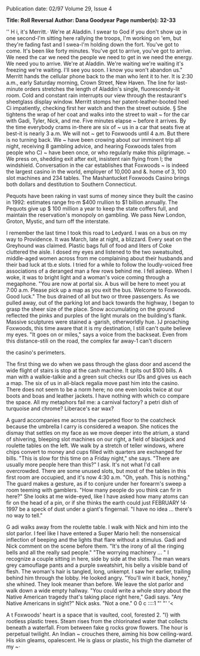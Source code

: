 Publication date: 02/97
Volume 29, Issue 4

**Title: Roll Reversal**
**Author: Dana Goodyear**
**Page number(s): 32-33**

'' H 
i, it's Merritt.· We're at Aladdin. I swear to God 
if you don't show up in one second-I'm sitting 
here rallying the troops, I'm working on 'em, 
but they're fading fast and I swea-l'm holding 
down the fort. You've got to come. It's been like forty minutes. 
You've got to arrive, you've got to arrive. We need the car we need 
the people we need to get in we need the energy. We need you to 
arrive. We're at Aladdin. We're waiting we're waiting it's freezing 
we're waiting. I'll see you soon. I know you won't abandon us." 
Merritt hands the cellular phone back to the man who lent it 
to her. It is 2:30 a.m., early Saturday morning, Crown Street, New 
Haven. The line for last-minute orders stretches the length of 
Aladdin's single, fluorescendy-lit room. Cold and constant rain 
interrupts our view through the restaurant's sheetglass display 
window. Merritt stomps her patent-leather-booted heel 
Ci impatiently, checking first her watch and then the street outside. 
§ She tightens the wrap of her coat and walks into the street to wait 
~ for the car with Gadi, Tyler, Nick, and me. Five minutes elapse 
~ before it arrives. By the time everybody crams in-there are six of 
~ us in a car that seats five at best-it is nearly 3 a.m. We will not 
~ get to Foxwoods until 4 a.m. But there is no turning back. We 
~ have been crowing about our imminent trip all night, receiving 
8 gambling advice, and hearing Foxwoods tales from people who 
C) 
~ have been once, or who regularly make this pilgrimage. 
~ 
We press on, shedding exit after exit, insistent rain flying from 
l; the windshield. Conversation in the car establishes that Foxwoods 
~ is indeed the largest casino in the world, employer of 10,000 and 
&. home of 3, 100 slot machines and 234 tables. The Mashantucket 
Foxwoods Casino brings both dollars and 
destitution to Southern Connecticut. 

Pequots have been raking in vast sums of money since they built 
the casino in 1992: estimates range fro·m $400 rrullion to $1 
billion annually. The Pequots give up $ 100 million a year to keep 
the state coffers full, and maintain the reservation's monopoly on 
gambling. We pass New London, Groton, Mystic, and turn off the 
interstate. 

I remember the last time I took this road to Ledyard. I was on 
a bus on my way to Providence. It was March, late at night, a 
blizzard. Every seat on the Greyhound was claimed. Plastic bags 
full of food and liters of Coke cluttered the aisle. I dosed my eyes 
and listened to the two sweatsuited, middle-aged women across 
from me complaining about their husbands and their bad luck at 
tb.e slots. I tried for a while to follow the loudly-voiced free 
associations of a deranged man a few rows behind me. I fell asleep. 
When I woke, it was to bright light and a woman's voice 
coming through a megaphone. "You are now at portal six. A bus 
will be here to meet you at 7:00 a.m. Please pick up a map as you 
exit the bus. Welcome to Foxwoods. Good luck." The bus drained 
of all but two or three passengers. As we pulled away, out of the 
parking lot and back towards the highway, I began to grasp the 
sheer size of the place. Snow accumulating on the ground reflected 
the pinks and purples of the light murals on the building's flank. 
Massive sculptures were stained a ·garish, otherworldly hue. 
}J
proaching Foxwoods, this time aware that it is my 
destination, I still can't quite believe my eyes. "It goes on 
or miles," says a voice from the backseat. Even from this 
distance-stili on the road, the complex far away-1 can't discern 

the casino's perimeters. 

The first thing we do when we pass through the glass door 
and ascend the wide flight of stairs is stop at the cash machine. It 
spits out $100 bills. A man with a walkie-talkie and a green suit 
checks our IDs and gives us each a map. The six of us in all-black 
regalia move past him into the casino. There does not seem to be 
a norm here; no one even looks twice at our boots and boas and 
leather jackets. I have nothing with which co compare the space. 
All my metaphors fail me: a carnival factory? a petri dish of 
turquoise and chrome? Liberace's ear wax? 

A guard accompanies me across the carpeted floor to the 
coatcheck because the umbrella I carry is considered a weapon. 
She notices the dismay that settles on my face as we move deeper 
into the atrium, a stand of shivering, bleeping slot machines on 
our right, a field of blackjack and roulette tables on the left. We 
walk by a stretch of teller windows, where chips convert to money 
and cups filled with quarters are exchanged for bills. 
"This is slow for this time on a Friday night," she says. 
"There are usually more people here than this?" I ask. It's not 
what I'd call overcrowded. There are some unused slots, but most 
of the tables in this first room are occupied, and it's now 4:30 
a.m. 
"Oh, yeah. This is nothing." The guard makes a gesture, as if 
to conjure under her forearm's sweep a room teeming with 
gamblers. 
"How many people do you think can fir in here?" 
She looks at me wide-eyed, like I have asked how many atoms 
can fir on the head of a pin, or if she thinks the earth could just 
FEBRUARY !4· 1997 
be a speck of dust under a giant's fingernail. 
"I have no idea ... there's no way to tell." 

G 
adi walks away from the roulette table. I walk with Nick 
and him into the slot parlor. I feel like I have entered a 
Super Mario hell: the nonsensical inflection of beeping 
and the lights that flare without a stimulus. Gadi and Nick 
comment on the scene before them. 
"It's the irony of all the ringing bells and all the really sad 
people." 
"The worrying machinery ... " 
I recognize a couple sitting in here, side by side at the slots. 
The man wears grey camouflage pants and a purple sweatshirt, his 
belly a visible band of flesh. The woman's hair is tangled, long, 
unkempt. I saw her earlier, trailing behind him through the 
lobby. He looked angry. "You'll win it back, honey," she whined. 
They look meaner than before. We leave the slot parlor and walk 
down a wide empty hallway. 
"You could write a whole story about the Native American 
tragedy that's taking place right here," Gadi says. 
"Any Native Americans in sight?" Nick asks. "Not a one." 
0 
0 c 
::::1 
"' "' 
'< 

A
t Foxwoods' heart is a space that is vaulted, cool, forested 2. 
"l} 
with rootless plastic trees. Steam rises from the chlorinated 
water that collects beneath a waterfall. From between fake g 
rocks grow flowers. The hour is perpetual twilight. An Indian ~ 
crouches there, aiming his bow ceiling-ward. His skin gleams, 
opalescent. He is glass or plastic, his thigh the diameter of my 
~·